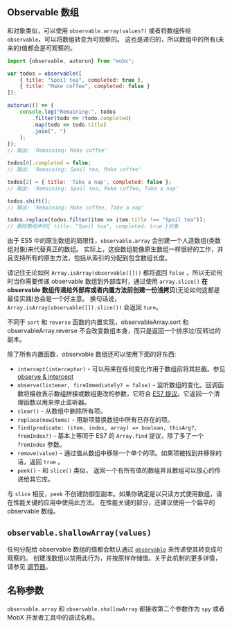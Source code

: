 ## Observable 数组

和对象类似，可以使用 `observable.array(values?)` 或者将数组传给 `observable`，可以将数组转变为可观察的。
这也是递归的，所以数组中的所有(未来的)值都会是可观察的。

```javascript
import {observable, autorun} from "mobx";

var todos = observable([
	{ title: "Spoil tea", completed: true },
	{ title: "Make coffee", completed: false }
]);

autorun(() => {
	console.log("Remaining:", todos
		.filter(todo => !todo.completed)
		.map(todo => todo.title)
		.join(", ")
	);
});
// 输出: 'Remaining: Make coffee'

todos[0].completed = false;
// 输出: 'Remaining: Spoil tea, Make coffee'

todos[2] = { title: 'Take a nap', completed: false };
// 输出: 'Remaining: Spoil tea, Make coffee, Take a nap'

todos.shift();
// 输出: 'Remaining: Make coffee, Take a nap'

todos.replace(todos.filter(item => item.title !== "Spoil tea"));
// 删除数组中的{ title: "Spoil tea", completed: true }对象
```

由于 ES5 中的原生数组的局限性，`observable.array` 会创建一个人造数组(类数组对象)来代替真正的数组。
实际上，这些数组能像原生数组一样很好的工作，并且支持所有的原生方法，包括从索引的分配到包含数组长度。

请记住无论如何 `Array.isArray(observable([]))` 都将返回 `false` ，所以无论何时当你需要传递 observable 数组到外部库时，通过使用 `array.slice()` **在 observable 数组传递给外部库或者内置方法前创建一份浅拷贝**(无论如何这都是最佳实践)总会是一个好主意。
换句话说，`Array.isArray(observable([]).slice())` 会返回 `ture`。

不同于 `sort` 和 `reverse` 函数的内置实现，observableArray.sort 和 observableArray.reverse 不会改变数组本身，而只是返回一个排序过/反转过的副本。

除了所有内置函数，observable 数组还可以使用下面的好东西:

* `intercept(interceptor)` - 可以用来在任何变化作用于数组前将其拦截。参见 [observe & intercept](observe.md)
* `observe(listener, fireImmediately? = false)` - 监听数组的变化。回调函数将接收表示数组拼接或数组更改的参数，它符合 [ES7 提议](https://developer.mozilla.org/en-US/docs/Web/JavaScript/Reference/Global_Objects/Array/observe)。它返回一个清理函数以用来停止监听器。
* `clear()` - 从数组中删除所有项。
* `replace(newItems)` - 用新项替换数组中所有已存在的项。
* `find(predicate: (item, index, array) => boolean, thisArg?, fromIndex?)` - 基本上等同于 ES7 的 `Array.find` 提议，除了多了一个 `fromIndex` 参数。
* `remove(value)` - 通过值从数组中移除一个单个的项。如果项被找到并移除的话，返回 `true` 。
* `peek()` - 和 `slice()` 类似， 返回一个有所有值的数组并且数组可以放心的传递给其它库。

与 `slice` 相反，`peek` 不创建防御型副本。如果你确定是以只读方式使用数组，请在性能关键的应用中使用此方法。
在性能关键的部分，还建议使用一个扁平的 observable 数组。

## `observable.shallowArray(values)`

任何分配给 observable 数组的值都会默认通过 [`observable`](observable.md) 来传递使其转变成可观察的。
创建浅数组以禁用此行为，并按原样存储值。关于此机制的更多详情，请参见 [调节器](modifiers.md)。

## 名称参数

`observable.array` 和 `observable.shallowArray` 都接收第二个参数作为 `spy` 或者 MobX 开发者工具中的调试名称。
